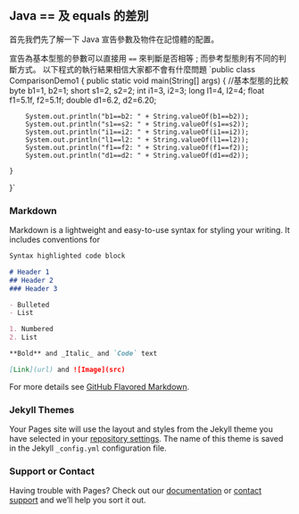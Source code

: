 ## Java == 及 equals 的差別

首先我們先了解一下 Java 宣告參數及物件在記憶體的配置。

宣告為基本型態的參數可以直接用 `==` 來判斷是否相等 ; 而參考型態則有不同的判斷方式。 
以下程式的執行結果相信大家都不會有什麼問題
`public class ComparisonDemo1 {
	public static void main(String[] args) {
		//基本型態的比較
		byte 	b1=1, b2=1;
		short 	s1=2, s2=2;
		int 	i1=3, i2=3;
		long 	l1=4, l2=4;
		float 	f1=5.1f, f2=5.1f;
		double 	d1=6.2, d2=6.20;
		
		System.out.println("b1==b2: " + String.valueOf(b1==b2));
		System.out.println("s1==s2: " + String.valueOf(s1==s2));
		System.out.println("i1==i2: " + String.valueOf(i1==i2));
		System.out.println("l1==l2: " + String.valueOf(l1==l2));
		System.out.println("f1==f2: " + String.valueOf(f1==f2));
		System.out.println("d1==d2: " + String.valueOf(d1==d2));
		
	}

}`


### Markdown

Markdown is a lightweight and easy-to-use syntax for styling your writing. It includes conventions for

```markdown
Syntax highlighted code block

# Header 1
## Header 2
### Header 3

- Bulleted
- List

1. Numbered
2. List

**Bold** and _Italic_ and `Code` text

[Link](url) and ![Image](src)
```

For more details see [GitHub Flavored Markdown](https://guides.github.com/features/mastering-markdown/).

### Jekyll Themes

Your Pages site will use the layout and styles from the Jekyll theme you have selected in your [repository settings](https://github.com/ivan11182002/rc-sharing/settings). The name of this theme is saved in the Jekyll `_config.yml` configuration file.

### Support or Contact

Having trouble with Pages? Check out our [documentation](https://help.github.com/categories/github-pages-basics/) or [contact support](https://github.com/contact) and we’ll help you sort it out.
